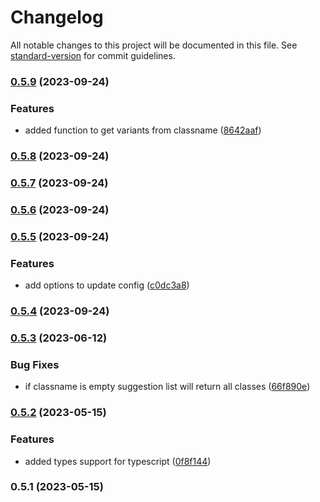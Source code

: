 # Changelog

All notable changes to this project will be documented in this file. See [standard-version](https://github.com/conventional-changelog/standard-version) for commit guidelines.

### [0.5.9](https://github.com/Reyzartz/tailwindcss-autocomplete/compare/v0.5.8...v0.5.9) (2023-09-24)


### Features

* added function to get variants from classname ([8642aaf](https://github.com/Reyzartz/tailwindcss-autocomplete/commit/8642aaf7fe8fb36cd9df27bde8381182033c25bb))

### [0.5.8](https://github.com/Reyzartz/tailwindcss-autocomplete/compare/v0.5.7...v0.5.8) (2023-09-24)

### [0.5.7](https://github.com/Reyzartz/tailwindcss-autocomplete/compare/v0.5.6...v0.5.7) (2023-09-24)

### [0.5.6](https://github.com/Reyzartz/tailwindcss-autocomplete/compare/v0.5.5...v0.5.6) (2023-09-24)

### [0.5.5](https://github.com/Reyzartz/tailwindcss-autocomplete/compare/v0.5.4...v0.5.5) (2023-09-24)


### Features

* add options to update config ([c0dc3a8](https://github.com/Reyzartz/tailwindcss-autocomplete/commit/c0dc3a86dd4b49f26254186b5b8f8e91af054a02))

### [0.5.4](https://github.com/Reyzartz/tailwindcss-autocomplete/compare/v0.5.3...v0.5.4) (2023-09-24)

### [0.5.3](https://github.com/Reyzartz/tailwindcss-autocomplete/compare/v0.5.2...v0.5.3) (2023-06-12)


### Bug Fixes

* if classname is empty suggestion list will return all classes ([66f890e](https://github.com/Reyzartz/tailwindcss-autocomplete/commit/66f890e20bf47111e17113bdacde916b712f6cc6))

### [0.5.2](https://github.com/Reyzartz/tailwindcss-autocomplete/compare/v0.5.1...v0.5.2) (2023-05-15)


### Features

* added types support for typescript ([0f8f144](https://github.com/Reyzartz/tailwindcss-autocomplete/commit/0f8f144e3e633cc26843b1abd24ed6f8b7fbf8ca))

### 0.5.1 (2023-05-15)
